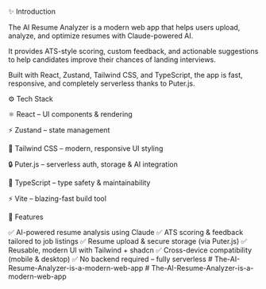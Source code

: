 ✨ Introduction

The AI Resume Analyzer is a modern web app that helps users upload, analyze, and optimize resumes with Claude-powered AI.

It provides ATS-style scoring, custom feedback, and actionable suggestions to help candidates improve their chances of landing interviews.

Built with React, Zustand, Tailwind CSS, and TypeScript, the app is fast, responsive, and completely serverless thanks to Puter.js.

⚙️ Tech Stack

⚛ React – UI components & rendering

⚡ Zustand – state management

🎨 Tailwind CSS – modern, responsive UI styling

🔒 Puter.js – serverless auth, storage & AI integration

📝 TypeScript – type safety & maintainability

⚡ Vite – blazing-fast build tool

🔋 Features

✅ AI-powered resume analysis using Claude
✅ ATS scoring & feedback tailored to job listings
✅ Resume upload & secure storage (via Puter.js)
✅ Reusable, modern UI with Tailwind + shadcn
✅ Cross-device compatibility (mobile & desktop)
✅ No backend required – fully serverless
#   T h e - A I - R e s u m e - A n a l y z e r - i s - a - m o d e r n - w e b - a p p  
 #   T h e - A I - R e s u m e - A n a l y z e r - i s - a - m o d e r n - w e b - a p p  
 
